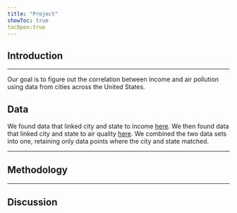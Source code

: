 ```yaml
---
title: "Project"
showToc: true
tocOpen:true
---
```


## Introduction

---
Our goal is to figure out the correlation between income and air pollution using data from cities across the United States.

## Data
We found data that linked city and state to income [here](https://api.census.gov/data/2023/acs/acs5?get=NAME,B19013_001E&for=place:*&in=state:*). We then found data that linked city and state to air quality [here](https://www.epa.gov/air-trends/air-quality-cities-and-counties). We combined the two data sets into one, retaining only data points where the city and state matched. 

---

## Methodology

---

## Discussion

  </div>
</div>
